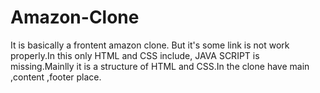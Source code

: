 # Amazon-Clone

It is basically a frontent amazon clone. But it's some link is not work properly.In this only HTML and CSS include, JAVA SCRIPT is missing.Mainlly it is a structure of HTML and CSS.In the clone have main ,content ,footer place.
